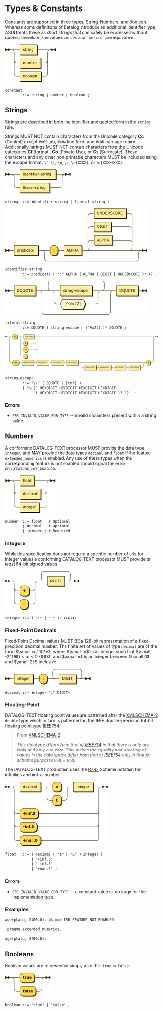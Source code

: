 # Types & Constants

Constants are supported in three types, String, Numbers, and Boolean. Whereas some definitions of
Datalog introduce an additional Identifier type, ASDI treats these as _short strings_ that can
safely be expressed without quotes; therefore, the values `xerces` and `"xerces"` are equivalent.

![constant](images/constant.png)

```ebnf
constant
        ::= string | number | boolean ;
```

## Strings

Strings are described in both the identifier and quoted form in the `string` rule.

Strings MUST NOT contain characters from the Unicode category **Cc** (Control) except `#x09` tab, `#x0A` line feed, and `#x0D` carriage return.
Additionally, strings MUST NOT contain characters from the Unicode categories **Cf** (format), **Co** (Private Use), or **Cs** (Surrogate). 
These characters and any other non-printable characters MUST be included using the escape format: `\"`, `\t`, `\n`, `\r`, `\u{XXXX}`, or `\u{XXXXXXXX}`. 

![string](images/string.png)

```ebnf
string  ::= identifier-string | literal-string ;
```

![identifier-string](images/identifier-string.png)

```ebnf
identifier-string
        ::= predicate ( ":" ALPHA ( ALPHA | DIGIT | UNDERSCORE )* )? ;
```

![literal-string](images/literal-string.png)

```ebnf
literal-string
        ::= DQUOTE ( string-escape | [^#x22] )* DQUOTE ;
```

![string-escape](images/string-escape.png)

```ebnf
string-escape
        ::= "\\" ( DQUOTE | [tnr] )
        | "\u{" HEXDIGIT HEXDIGIT HEXDIGIT HEXDIGIT
              ( HEXDIGIT HEXDIGIT HEXDIGIT HEXDIGIT )? "}" ;
```

### Errors

* `ERR_INVALID_VALUE_FOR_TYPE` -- invalid characters present within a string value.

## Numbers

A conforming DATALOG-TEXT processor MUST provide the data type `integer`, and MAY provide the data types `decimal` and `float` if the feature `extended_numerics` is enabled. Any use of these types when the corresponding feature is not enabled should signal the error `ERR_FEATURE_NOT_ENABLED`.

![number](images/number.png)

```ebnf
number  ::= float   # Optional
        | decimal   # Optional
        | integer ; # Required
```

### Integers

While this specification does not require a specific number of bits for integer values a conforming DATALOG-TEXT processor MUST provide _at least_ 64-bit signed values. 

![integer](images/integer.png)

```ebnf
integer ::= ( "+" | "-" )? DIGIT+
```

### Fixed-Point Decimals

Fixed-Point Decimal values MUST BE a 128-bit representation of a fixed-precision decimal number. The finite set of values of type `decimal` are of the form $\small m / 10^e$, where $\small m$ is an integer such that $\small -2^{96} < m < 2^{96}$, and $\small e$ is an integer between $\small 0$ and $\small 28$ inclusive. 

![decimal](images/decimal.png)

```ebnf
decimal ::= integer "." DIGIT+
```

### Floating-Point

DATALOG-TEXT floating point values are patterned after the <span class="bibref inline">[XMLSCHEMA-2](x_references.md#XMLSCHEMA-2)</span> `double` type which in turn is patterned on the  IEEE double-precision 64-bit floating point type <span class="bibref inline">[IEEE754](x_references.md#IEEE754)</span>. 

> From <span class="bibref inline">[XMLSCHEMA-2](x_references.md#XMLSCHEMA-2)</span>:
> 
> _This datatype differs from that of <span class="bibref inline">[IEEE754](x_references.md#IEEE754)</span> in that there is only one NaN and only one zero. This makes the equality and ordering of values in the data space differ from that of <span class="bibref inline">[IEEE754](x_references.md#IEEE754)</span> only in that for schema purposes_ `NaN = NaN`.

The DATALOG-TEXT production uses the <span class="bibref inline">[R7RS](x_references.md#R7RS)</span> Scheme notation for infinities and not-a-number.

![float](images/float.png)

```ebnf
float   ::= ( decimal ( "e" | "E" ) integer )
            | "+inf.0" 
            | "-inf.0" 
            | "+nan.0" ;
```

### Errors

* `ERR_INVALID_VALUE_FOR_TYPE` -- a constant value is too large for the implementation type.

### Examples

```datalog
age(plato, 2400.0). %% ==> ERR_FEATURE_NOT_ENABLED
```

```datalog
.pragma extended_numerics.

age(plato, 2400.0).
```

## Booleans

Boolean values are represented simply as either `true` or `false`.

![boolean](images/boolean.png)

```ebnf
boolean ::= "true" | "false" ;
```
